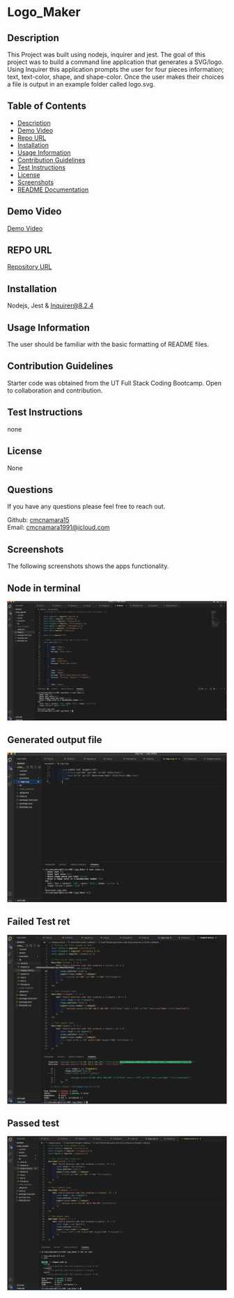 # Logo_Maker

## Description
This Project was built using nodejs, inquirer and jest. The goal of this project was to build a command line application that generates a SVG/logo. Using Inquirer this application prompts the user for four pieces information; text, text-color, shape, and shape-color. Once the user makes their choices a file is output in an example folder called logo.svg. 

## Table of Contents    
- [Description](#description)
- [Demo Video](#demo-video)
- [Repo URL](#repo-url)
- [Installation](#installation)
- [Usage Information](#usage-information)
- [Contribution Guidelines](#contribution-guidelines)
- [Test Instructions](#test-instructions)
- [License](#license)
- [Screenshots](#screenshots)
- [README Documentation](#readme-docmentation)


## Demo Video 
[Demo Video]()<br />

## REPO URL
[Repository URL](https://github.com/cmcnamara15/Logo_Maker)<br />

## Installation
Nodejs, Jest & Inquirer@8.2.4<br />

## Usage Information
The user should be familiar with the basic formatting of README files.<br />

## Contribution Guidelines 
Starter code was obtained from the UT Full Stack Coding Bootcamp. Open to collaboration and contribution.<br />

## Test Instructions
none

## License
None

## Questions 
If you have any questions please feel free to reach out.<br />

Github: [cmcnamara15](https://github.com/cmcnamara15)<br />
Email: cmcnamara1991@icloud.com

## Screenshots

The following screenshots shows the apps functionality.<br />


## Node in terminal<br />

![Screenshot of the program about to be running in the terminal](./Assets/screenshot1.png)

## Generated output file<br />

![Example of inquirer questions running in node](./Assets/screenshot2.png)

## Failed Test ret<br />

![](./Assets/failedtest.png)

## Passed test<br />

![Completed prompts](./Assets/passedtest.png)



